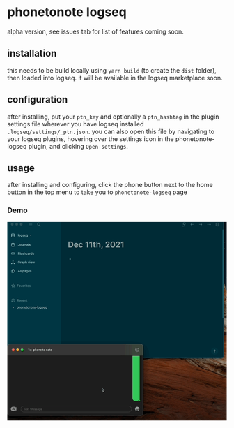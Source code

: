 # phonetonote logseq

alpha version, see issues tab for list of features coming soon.

## installation

this needs to be build locally using `yarn build` (to create the `dist` folder), then loaded into logseq. it will be available in the logseq marketplace soon.

## configuration

after installing, put your `ptn_key` and optionally a `ptn_hashtag` in the plugin settings file wherever you have logseq installed `.logseq/settings/_ptn.json`. you can also open this file by navigating to your logseq plugins, hovering over the settings icon in the phonetonote-logseq plugin, and clicking `Open settings`.

## usage

after installing and configuring, click the phone button next to the home button in the top menu to take you to `phonetonote-logseq` page

### Demo

![demo](./demo.gif)
